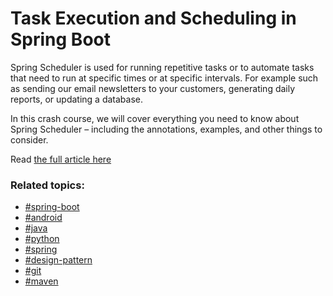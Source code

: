 # Task Execution and Scheduling in Spring Boot

Spring Scheduler is used for running repetitive tasks or to automate tasks that need to run at specific times or at specific intervals. For example such as sending our email newsletters to your customers, generating daily reports, or updating a database.

In this crash course, we will cover everything you need to know about Spring Scheduler – including the annotations, examples, and other things to consider.


Read [the full article here](https://stacktips.com/articles/task-execution-and-scheduling-in-spring-boot)

### Related topics:

* [#spring-boot](https://stacktips.com/topics/spring-boot)
* [#android](https://stacktips.com/topics/android)
* [#java](https://stacktips.com/topics/java)
* [#python](https://stacktips.com/topics/python)
* [#spring](https://stacktips.com/topics/spring)
* [#design-pattern](https://stacktips.com/topics/design-pattern)
* [#git](https://stacktips.com/topics/git)
* [#maven](https://stacktips.com/topics/maven)
